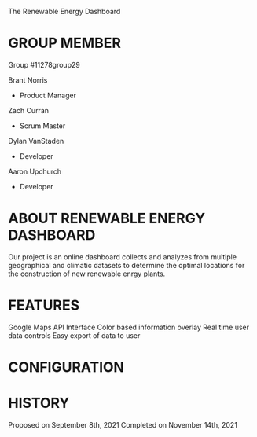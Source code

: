 The Renewable Energy Dashboard

GROUP MEMBER
==================================================
Group #11278group29

Brant Norris
  + Product Manager
  
Zach Curran
  + Scrum Master

Dylan VanStaden
  + Developer

Aaron Upchurch
  + Developer

ABOUT RENEWABLE ENERGY DASHBOARD
=====================================================
Our project is an online dashboard collects and analyzes from multiple geographical and climatic datasets to determine the optimal locations for the construction of new renewable enrgy plants.

FEATURES
=======================================================
Google Maps API Interface
Color based information overlay
Real time user data controls
Easy export of data to user

CONFIGURATION
=======================================================

HISTORY
========================================================
Proposed on September 8th, 2021
Completed on November 14th, 2021


